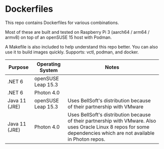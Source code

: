 # Dockerfiles

This repo contains Dockerfiles for various combinations.

Most of these are built and tested on Raspberry Pi 3 (aarch64 / arm64 / armv8)
on top of an openSUSE 15 host with Podman.

A Makefile is also included to help understand this repo better. You can also
use it to build images quickly. Supports: vctl, podman, and docker.

| Purpose            | Operating System     | Notes      |
|--------------------|----------------------|------------|
| .NET 6             | openSUSE Leap 15.3   |            |
| .NET 6             | Photon 4.0           |            |
| Java 11 (JRE)      | openSUSE Leap 15.3   | Uses BellSoft's distribution because of their partnership with VMware |
| Java 11 (JRE)      | Photon 4.0           |  Uses BellSoft's distribution because of their partnership with VMware. Also uses Oracle Linux 8 repos for some dependencies which are not available in Photon repos. |
